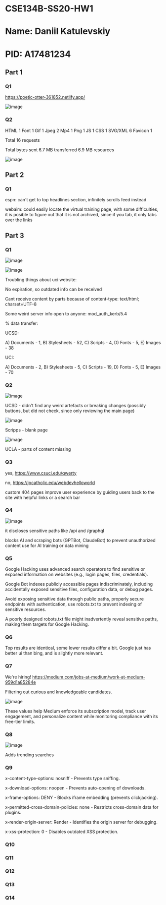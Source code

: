 # CSE134B-SS20-HW1
# Name: Daniil Katulevskiy
# PID: A17481234

## Part 1

### Q1

https://poetic-otter-361852.netlify.app/

![image](https://github.com/user-attachments/assets/e8250352-b0ca-4548-b137-927724c5643f)

### Q2

HTML 1
Font 1
Gif 1
Jpeg 2
Mp4 1
Png 1
JS 1
CSS 1
SVG/XML 6
Favicon 1

Total 16 requests

Total bytes sent
6.7 MB transferred
6.9 MB resources

![image](https://github.com/user-attachments/assets/6d12b5f7-20a2-4cf2-97b4-00ffa9197e44)

## Part 2

### Q1

espn: can't get to top headlines section, infinitely scrolls feed instead

webaim: could easily locate the virtual training page, with some difficulties, it is posible to figure out that it is not archived, since if you tab, it only tabs over the links

## Part 3

### Q1

![image](https://github.com/user-attachments/assets/9df0959b-6dc1-48c8-9ac1-8f8da656fa26)

![image](https://github.com/user-attachments/assets/b756ec41-5788-4cb1-888b-b1cb9a273335)

Troubling things about uci website:

No expiration, so outdated info can be received

Cant receive content by parts because of content-type: text/html; charset=UTF-8

Some weird server info open to anyone: mod_auth_kerb/5.4

% data transfer:

UCSD:

A) Documents - 1, B) Stylesheets - 52, C) Scripts - 4, D) Fonts - 5, E) Images - 38

UCI:

A) Documents - 2, B) Stylesheets - 5, C) Scripts - 19, D) Fonts - 5, E) Images - 70

### Q2

![image](https://github.com/user-attachments/assets/607b735d-e7a3-4006-a3c2-b12ad9dd9868)

UCSD - didn't find any weird artefacts or breaking changes (possibly buttons, but did not check, since only reviewing the main page)

![image](https://github.com/user-attachments/assets/c2139e4b-ab84-421f-8eaf-d596a5e7ad4b)

Scripps - blank page

![image](https://github.com/user-attachments/assets/62d067a6-fbfa-433e-a0af-72d3b65222f5)

UCLA - parts of content missing


### Q3

yes, https://www.csuci.edu/qwerty

no, https://jpcatholic.edu/webdevhelloworld

custom 404 pages improve user experience by guiding users back to the site with helpful links or a search bar

### Q4

![image](https://github.com/user-attachments/assets/75530bc7-d3a4-402c-969e-1c4aba391c93)

it discloses sensitive paths like /api and /graphql

blocks AI and scraping bots (GPTBot, ClaudeBot) to prevent unauthorized content use for AI training or data mining


### Q5

Google Hacking uses advanced search operators to find sensitive or exposed information on websites (e.g., login pages, files, credentials).

Google Bot indexes publicly accessible pages indiscriminately, including accidentally exposed sensitive files, configuration data, or debug pages.

Avoid exposing sensitive data through public paths, properly secure endpoints with authentication, use robots.txt to prevent indexing of sensitive resources.

A poorly designed robots.txt file might inadvertently reveal sensitive paths, making them targets for Google Hacking.

### Q6

Top results are identical, some lower results differ a bit. Google just has better ui than bing, and is slightly more relevant.

### Q7

We're hiring! https://medium.com/jobs-at-medium/work-at-medium-959d1a85284e

Filtering out curious and knowledgeable candidates.

![image](https://github.com/user-attachments/assets/9945214a-81ab-4393-a487-47d9214b8394)

These values help Medium enforce its subscription model, track user engagement, and personalize content while monitoring compliance with its free-tier limits.

### Q8

![image](https://github.com/user-attachments/assets/0b6172b3-8ade-4964-8801-e1d5ffb297dc)

Adds trending searches

### Q9

x-content-type-options: nosniff - Prevents type sniffing.

x-download-options: noopen - Prevents auto-opening of downloads.

x-frame-options: DENY - Blocks iframe embedding (prevents clickjacking).

x-permitted-cross-domain-policies: none - Restricts cross-domain data for plugins.

x-render-origin-server: Render - Identifies the origin server for debugging.

x-xss-protection: 0 - Disables outdated XSS protection.

### Q10

### Q11

### Q12

### Q13

### Q14
